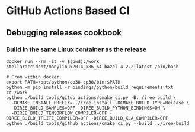 # GitHub Actions Based CI

## Debugging releases cookbook

### Build in the same Linux container as the release

```
docker run --rm -it -v $(pwd):/work stellaraccident/manylinux2014_x86_64-bazel-4.2.2:latest /bin/bash

# From within docker.
export PATH=/opt/python/cp38-cp38/bin:$PATH
python -m pip install -r bindings/python/build_requirements.txt
cd /work
python ./build_tools/gitub_actions/cmake_ci.py -B../iree-build \
  -DCMAKE_INSTALL_PREFIX=../iree-install -DCMAKE_BUILD_TYPE=Release \
  -DIREE_BUILD_SAMPLES=OFF -DIREE_BUILD_PYTHON_BINDINGS=ON \
  -DIREE_BUILD_TENSORFLOW_COMPILER=OFF -DIREE_BUILD_TFLITE_COMPILER=OFF -DIREE_BUILD_XLA_COMPILER=OFF
python ./build_tools/github_actions/cmake_ci.py --build ../iree-build
```
